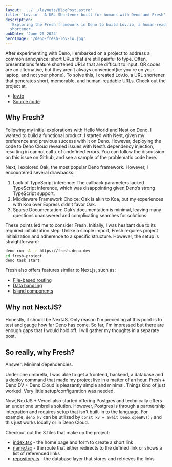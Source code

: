 ```yaml
---
layout: '../../layouts/BlogPost.astro'
title: 'Lov.io - A URL Shortener built for humans with Deno and Fresh'
description:
  'Exploring the Fresh framework in Deno to build Lov.io, a human-readable URL
  shortener.'
pubDate: 'June 25 2024'
heroImage: '/deno-fresh-lov-io.jpg'
---
```


After experimenting with Deno, I embarked on a project to address a common
annoyance: short URLs that are still painful to type. Often, presentations
feature shortened URLs that are difficult to input. QR codes are an alternative,
but they aren’t always convenient(ie: you're on your laptop, and not your
phone). To solve this, I created Lov.io, a URL shortener that generates short,
memorable, and human-readable URLs. Check out the project at,

- [lov.io](https://lov.io)
- [Source code](https://github.com/uptownhr/tiny-url)

## Why Fresh?

Following my initial explorations with Hello World and Nest on Deno, I wanted to
build a functional product. I started with Nest, given my preference and
previous success with it on Deno. However, deploying the code to Deno Cloud
revealed issues with Nest’s dependency injection, resulting in cannot call x of
undefined errors. You can follow the discussion on this issue on Github, and see
a sample of the problematic code here.

Next, I explored Oak, the most popular Deno framework. However, I encountered
several drawbacks:

1.  Lack of TypeScript inference: The callback parameters lacked TypeScript
    inference, which was disappointing given Deno’s strong TypeScript support.
2.  Middleware Framework Choice: Oak is akin to Koa, but my experiences with Koa
    over Express didn’t favor Oak.
3.  Sparse Documentation: Oak’s documentation is minimal, leaving many questions
    unanswered and complicating searches for solutions.

These points led me to consider Fresh. Initially, I was hesitant due to its
required initialization step. Unlike a simple import, Fresh requires project
initialization and adherence to a specific structure. However, the setup is
straightforward:

```bash
deno run -A -r https://fresh.deno.dev
cd fresh-project
deno task start
```

Fresh also offers features similar to Next.js, such as:

- [File-based routing](https://fresh.deno.dev/docs/concepts/routing)
- [Data handling](https://fresh.deno.dev/docs/concepts/routes)
- [Island components](https://fresh.deno.dev/docs/concepts/islands)

## Why not NextJS?

Honestly, it should be NextJS. Only reason I'm preceding at this point is to
test and gauge how far Deno has come. So far, I'm impressed but there are enough
gaps that I would hold off. I will gather my thoughts in a separate post.

## So really, why Fresh?

Answer: Minimal dependencies.

Under one umbrella, I was able to get a frontend, backend, a database and a
deploy command that made my project live in a matter of an hour. Fresh + Deno
DV + Deno Cloud is pleasantly simple and minimal. Things kind of just worked.
Very little setup/configuration was needed.

Now, NextJS + Vercel also started offering Postgres and technically offers an
under one umbrella solution. However, Postgres is through a partnership
integration and requires setup that isn't built-in to the language. For example,
`deno kv` can be utilized by `const kv = await Deno.openKv();` and this just
works locally or in Deno Cloud.

Checkout out the 3 files that make up the project:

- [index.tsx](https://github.com/uptownhr/tiny-url/blob/a334f68eaab70c3e6e589479a8a54074692448dd/routes/index.tsx#L1-L0) -
  the home page and form to create a short link
- [name.tsx](https://github.com/uptownhr/tiny-url/blob/81b3380ac4df2537bf7b0fe12d8c743a6f451855/routes/%5Bname%5D.tsx#L1-L32) -
  the route that either redirects to the defined link or shows a list of
  referenced links
- [repository.ts](https://github.com/uptownhr/tiny-url/blob/de486297bdf41e8b5ed8dda57c24868143e9ea3e/repository.ts#L1-L80) -
  the database layer that stores and retrieves the links
